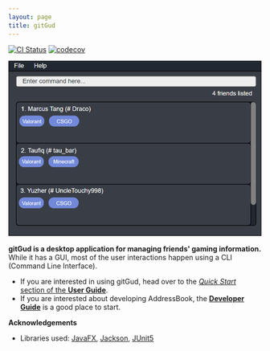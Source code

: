 ```yaml
---
layout: page
title: gitGud
---
```


[![CI Status](https://github.com/se-edu/addressbook-level3/workflows/Java%20CI/badge.svg)](https://github.com/se-edu/addressbook-level3/actions)
[![codecov](https://codecov.io/gh/AY2122S1-CS2103T-W13-4/tp/branch/master/graph/badge.svg?token=C3FWVNATXW)](https://codecov.io/gh/AY2122S1-CS2103T-W13-4/tp)

![Ui](images/Ui.png)

**gitGud is a desktop application for managing friends' gaming information.** While it has a GUI, most of the user interactions happen using a CLI (Command Line Interface).

* If you are interested in using gitGud, head over to the [_Quick Start_ section of the **User Guide**](UserGuide.html#quick-start).
* If you are interested about developing AddressBook, the [**Developer Guide**](DeveloperGuide.html) is a good place to start.


**Acknowledgements**

* Libraries used: [JavaFX](https://openjfx.io/), [Jackson](https://github.com/FasterXML/jackson), [JUnit5](https://github.com/junit-team/junit5)

